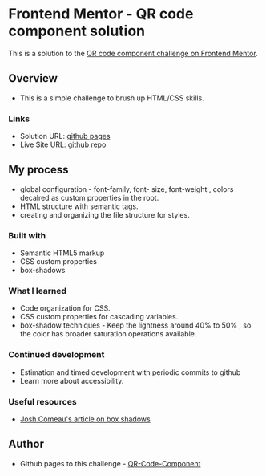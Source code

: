 # Frontend Mentor - QR code component solution

This is a solution to the [QR code component challenge on Frontend Mentor](https://www.frontendmentor.io/challenges/qr-code-component-iux_sIO_H).

## Overview

- This is a simple challenge to brush up HTML/CSS skills.

### Links

- Solution URL: [github pages](https://sivakumars.github.io/FEM-HTML-CSS-Challenges/qr-code-component-main/)
- Live Site URL: [github repo](https://github.com/sivakumars/FEM-HTML-CSS-Challenges/tree/main/qr-code-component-main)

## My process

- global configuration - font-family, font- size, font-weight , colors decalred as custom properties in the root.
- HTML structure with semantic tags.
- creating and organizing the file structure for styles.

### Built with

- Semantic HTML5 markup
- CSS custom properties
- box-shadows

### What I learned

- Code organization for CSS.
- CSS custom properties for cascading variables.
- box-shadow techniques - Keep the lightness around 40% to 50% , so the color has broader saturation operations available.

### Continued development

- Estimation and timed development with periodic commits to github
- Learn more about accessibility.

### Useful resources

- [Josh Comeau's article on box shadows](https://www.joshwcomeau.com/css/designing-shadows/) 

## Author

- Github pages to this challenge - [QR-Code-Component](https://sivakumars.github.io/FEM-HTML-CSS-Challenges/qr-code-component-main/)